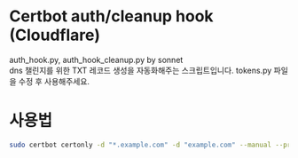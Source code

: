 # Certbot auth/cleanup hook (Cloudflare)
auth_hook.py, auth_hook_cleanup.py by sonnet  
dns 챌린지를 위한 TXT 레코드 생성을 자동화해주는 스크립트입니다. tokens.py 파일을 수정 후 사용해주세요.  
# 사용법
```bash
sudo certbot certonly -d "*.example.com" -d "example.com" --manual --preferred-challenges dns --manual-auth-hook "python3 /path/to/auth_hook.py" --manual-cleanup-hook "python3 /path/to/auth_hook_cleanup.py"
```
